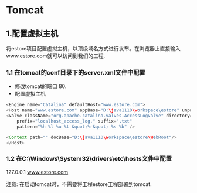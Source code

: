 # Tomcat

## 1.配置虚拟主机

将estore项目配置虚拟主机，以顶级域名方式进行发布。在浏览器上直接输入www.estore.com就可以访问到我们的工程.

### 1.1 在tomcat的conf目录下的server.xml文件中配置

* 修改tomcat的端口 80.
* 配置虚拟主机

```java
<Engine name="Catalina" defaultHost="www.estore.com">
<Host name="www.estore.com" appBase="D:\java1110\workspace\estore" unpackWARs="true" autoDeploy="true">
<Valve className="org.apache.catalina.valves.AccessLogValve" directory="logs"
    prefix="localhost_access_log." suffix=".txt"
    pattern="%h %l %u %t &quot;%r&quot; %s %b" />

<Context path="" docBase="D:\java1110\workspace\estore\WebRoot"/>
</Host>
```

### 1.2 在C:\Windows\System32\drivers\etc\hosts文件中配置

127.0.0.1  www.estore.com

注意: 在启动tomcat时，不需要将工程estore工程部署到tomcat.
